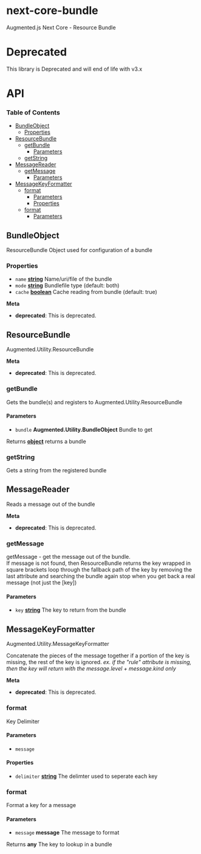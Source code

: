 # next-core-bundle

Augmented.js Next Core - Resource Bundle

# Deprecated

This library is Deprecated and will end of life with v3.x

# API

<!-- Generated by documentation.js. Update this documentation by updating the source code. -->

### Table of Contents

-   [BundleObject](#bundleobject)
    -   [Properties](#properties)
-   [ResourceBundle](#resourcebundle)
    -   [getBundle](#getbundle)
        -   [Parameters](#parameters)
    -   [getString](#getstring)
-   [MessageReader](#messagereader)
    -   [getMessage](#getmessage)
        -   [Parameters](#parameters-1)
-   [MessageKeyFormatter](#messagekeyformatter)
    -   [format](#format)
        -   [Parameters](#parameters-2)
        -   [Properties](#properties-1)
    -   [format](#format-1)
        -   [Parameters](#parameters-3)

## BundleObject

ResourceBundle Object used for configuration of a bundle

### Properties

-   `name` **[string](https://developer.mozilla.org/docs/Web/JavaScript/Reference/Global_Objects/String)** Name/uri/file of the bundle
-   `mode` **[string](https://developer.mozilla.org/docs/Web/JavaScript/Reference/Global_Objects/String)** Bundlefile type (default: both)
-   `cache` **[boolean](https://developer.mozilla.org/docs/Web/JavaScript/Reference/Global_Objects/Boolean)** Cache reading from bundle (default: true)

**Meta**

-   **deprecated**: This is deprecated.


## ResourceBundle

Augmented.Utility.ResourceBundle

**Meta**

-   **deprecated**: This is deprecated.


### getBundle

Gets the bundle(s) and registers to Augmented.Utility.ResourceBundle

#### Parameters

-   `bundle` **Augmented.Utility.BundleObject** Bundle to get

Returns **[object](https://developer.mozilla.org/docs/Web/JavaScript/Reference/Global_Objects/Object)** returns a bundle

### getString

Gets a string from the registered bundle

## MessageReader

Reads a message out of the bundle

**Meta**

-   **deprecated**: This is deprecated.


### getMessage

getMessage - get the message out of the bundle.<br/>
If message is not found, then ResourceBundle returns the key
wrapped in square brackets
loop through the fallback path of the key by removing the
last attribute and searching the bundle again
stop when you get back a real message (not just the [key])

#### Parameters

-   `key` **[string](https://developer.mozilla.org/docs/Web/JavaScript/Reference/Global_Objects/String)** The key to return from the bundle

## MessageKeyFormatter

<p>Augmented.Utility.MessageKeyFormatter<br/>

Concatenate the pieces of the message together if a portion of the key is
missing, the rest of the key is ignored. <em>ex. if the "rule" attribute is
missing, then the key will return with the message.level + message.kind only</em></p>

**Meta**

-   **deprecated**: This is deprecated.


### format

Key Delimiter

#### Parameters

-   `message`  

#### Properties

-   `delimiter` **[string](https://developer.mozilla.org/docs/Web/JavaScript/Reference/Global_Objects/String)** The delimter used to seperate each key

### format

Format a key for a message

#### Parameters

-   `message` **message** The message to format

Returns **any** The key to lookup in a bundle

